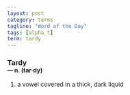 ```yaml
---
layout: post
category: terms
tagline: "Word of the Day"
tags: [alpha_t]
term: tardy
---
```


<h3>Tardy<br/> <small>&mdash; n. (tar<span>&middot;</span>dy)</small></h3>
<p><ol>
<li>a vowel covered in a thick, dark liquid</li>
</ol></p>
